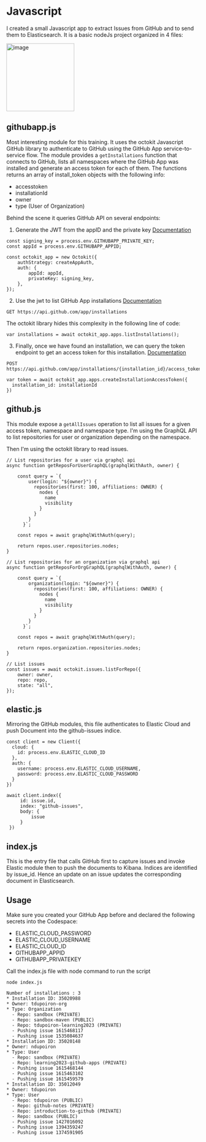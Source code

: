 # Javascript

I created a small Javascript app to extract Issues from GitHub and to send them to Elasticsearch.
It is a basic nodeJs project organized in 4 files:

<img width="177" alt="image" src="https://user-images.githubusercontent.com/7711190/223730455-236e1e28-65ef-4807-8277-833e8226a4bf.png">

## githubapp.js
Most interesting module for this training. It uses the octokit Javascript GitHub library to authenticate to GitHub using the GitHub App service-to-service flow. The module provides a `getInstallations` function that connects to GitHub, lists all namespaces where the GitHub App was installed and generate an access token for each of them. The functions returns an array of install_token objects with the following info:
  * accesstoken
  * installationId
  * owner
  * type (User of Organization)
  
Behind the scene it queries GitHub API on several endpoints:

1. Generate the JWT from the appID and the private key
[Documentation](https://docs.github.com/en/apps/creating-github-apps/authenticating-with-a-github-app/generating-a-json-web-token-jwt-for-a-github-app)

```
const signing_key = process.env.GITHUBAPP_PRIVATE_KEY;
const appId = process.env.GITHUBAPP_APPID;

const octokit_app = new Octokit({
    authStrategy: createAppAuth,
    auth: {
        appId: appId,
        privateKey: signing_key,
    },
});
```

2. Use the jwt to list GitHub App installations
[Documentation](https://docs.github.com/en/rest/apps/apps?apiVersion=2022-11-28#list-installations-for-the-authenticated-app)

```
GET https://api.github.com/app/installations
```

The octokit library hides this complexity in the following line of code:

```
var installations = await octokit_app.apps.listInstallations();
```

3. Finally, once we have found an installation, we can query the token endpoint to get an access token for this installation.
[Documentation](https://docs.github.com/en/rest/apps/apps?apiVersion=2022-11-28#create-an-installation-access-token-for-an-app)

```
POST https://api.github.com/app/installations/{installation_id}/access_tokens
```

```
var token = await octokit_app.apps.createInstallationAccessToken({
  installation_id: installationId
})
```

## github.js
This module expose a `getAllIssues` operation to list all issues for a given access token, namespace and namespace type.
I'm using the GraphQL API to list repositories for user or organization depending on the namespace.

Then I'm using the octokit library to read issues.

```
// List repositories for a user via graphql api
async function getReposForUserGraphQL(graphqlWithAuth, owner) {
    
    const query = `{
        user(login: "${owner}") {
          repositories(first: 100, affiliations: OWNER) {
            nodes {
              name
              visibility
            }
          }
        }
      }`;

    const repos = await graphqlWithAuth(query);

    return repos.user.repositories.nodes;
}

// List repositories for an organization via graphql api
async function getReposForOrgGraphQL(graphqlWithAuth, owner) {
    
    const query = `{
        organization(login: "${owner}") {
          repositories(first: 100, affiliations: OWNER) {
            nodes {
              name
              visibility
            }
          }
        }
      }`;

    const repos = await graphqlWithAuth(query);

    return repos.organization.repositories.nodes;
}

// List issues
const issues = await octokit.issues.listForRepo({
    owner: owner,
    repo: repo,
    state: "all",
});
```

## elastic.js
Mirroring the GitHub modules, this file authenticates to Elastic Cloud and push Document into the github-issues indice.

```
const client = new Client({
  cloud: {
    id: process.env.ELASTIC_CLOUD_ID
  },
  auth: {
    username: process.env.ELASTIC_CLOUD_USERNAME,
    password: process.env.ELASTIC_CLOUD_PASSWORD
  }
})

await client.index({
     id: issue.id,
     index: "github-issues",
     body: {
         issue
     }
 })
```

## index.js
This is the entry file that calls GitHub first to capture issues and invoke Elastic module then to push the documents to Kibana.
Indices are identified by issue_id. Hence an update on an issue updates the corresponding document in Elasticsearch.

## Usage
Make sure you created your GitHub App before and declared the following secrets into the Codespace:

* ELASTIC_CLOUD_PASSWORD
* ELASTIC_CLOUD_USERNAME
* ELASTIC_CLOUD_ID
* GITHUBAPP_APPID
* GITHUBAPP_PRIVATEKEY

Call the index.js file with node command to run the script
````
node index.js

Number of installations : 3
* Installation ID: 35020988
* Owner: tdupoiron-org
* Type: Organization
  - Repo: sandbox (PRIVATE)
  - Repo: sandbox-maven (PUBLIC)
  - Repo: tdupoiron-learning2023 (PRIVATE)
  - Pushing issue 1615468117
  - Pushing issue 1535084637
* Installation ID: 35020148
* Owner: ndupoiron
* Type: User
  - Repo: sandbox (PRIVATE)
  - Repo: learning2023-github-apps (PRIVATE)
  - Pushing issue 1615468144
  - Pushing issue 1615463102
  - Pushing issue 1615459579
* Installation ID: 35012049
* Owner: tdupoiron
* Type: User
  - Repo: tdupoiron (PUBLIC)
  - Repo: github-notes (PRIVATE)
  - Repo: introduction-to-github (PRIVATE)
  - Repo: sandbox (PUBLIC)
  - Pushing issue 1427016092
  - Pushing issue 1394359247
  - Pushing issue 1374591905
````

